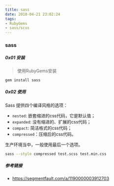 ```yaml
---
title: sass
date: 2018-04-21 23:02:24
tags:
- RubyGems
- sass/scss
---
```


### sass

##### 0x01 安装

> 使用RubyGems安装

```bash
gem install sass
```

##### 0x02 使用

Sass 提供四个编译风格的选项：

- `nested`: 嵌套缩进的css代码，它是默认值；
- `expanded`: 没有缩进的、扩展的css代码；
- `compact`: 简洁格式的css代码；
- `compressed`：压缩后的css代码。

生产环境当中，一般使用最后一个选项。

```bash
sass --style compressed test.scss test.min.css
```

##### 参考链接

+ <https://segmentfault.com/a/1190000003912703>
